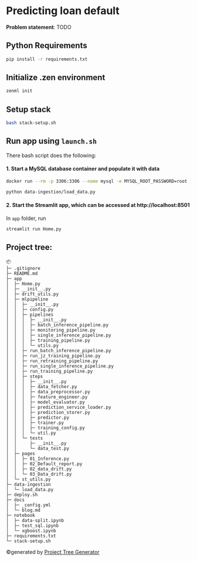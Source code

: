 # Predicting loan default

**Problem statement**: TODO

## Python Requirements

```bash
pip install -r requirements.txt
```

## Initialize .zen environment

```bash
zenml init
```

## Setup stack

```bash
bash stack-setup.sh
```


## Run app using `launch.sh`
There bash script does the following:
#### 1. Start a MySQL database container and populate it with data

```bash
docker run --rm -p 3306:3306 --name mysql -e MYSQL_ROOT_PASSWORD=root -e MYSQL_DATABASE=zenml -d mysql
```
```bash
python data-ingestion/load_data.py
```

#### 2. Start the Streamlit app, which can be accessed at  http://localhost:8501
In `app` folder, run
```bash
streamlit run Home.py
```



## Project tree:
```
📦 
├─ .gitignore
├─ README.md
├─ app
│  ├─ Home.py
│  ├─ __init__.py
│  ├─ drift_utils.py
│  ├─ mlpipeline
│  │  ├─ __init__.py
│  │  ├─ config.py
│  │  ├─ pipelines
│  │  │  ├─ __init__.py
│  │  │  ├─ batch_inference_pipeline.py
│  │  │  ├─ monitoring_pipeline.py
│  │  │  ├─ single_inference_pipeline.py
│  │  │  ├─ training_pipeline.py
│  │  │  └─ utils.py
│  │  ├─ run_batch_inference_pipeline.py
│  │  ├─ run_jz_training_pipeline.py
│  │  ├─ run_retraining_pipeline.py
│  │  ├─ run_single_inference_pipeline.py
│  │  ├─ run_training_pipeline.py
│  │  ├─ steps
│  │  │  ├─ __init__.py
│  │  │  ├─ data_fetcher.py
│  │  │  ├─ data_preprocessor.py
│  │  │  ├─ feature_engineer.py
│  │  │  ├─ model_evaluator.py
│  │  │  ├─ prediction_service_loader.py
│  │  │  ├─ prediction_storer.py
│  │  │  ├─ predictor.py
│  │  │  ├─ trainer.py
│  │  │  ├─ training_config.py
│  │  │  └─ util.py
│  │  └─ tests
│  │     ├─ __init__.py
│  │     └─ data_test.py
│  ├─ pages
│  │  ├─ 01_Inference.py
│  │  ├─ 02_Default_report.py
│  │  ├─ 02_data_drift.py
│  │  └─ 03_Data_drift.py
│  └─ st_utils.py
├─ data-ingestion
│  └─ load_data.py
├─ deploy.sh
├─ docs
│  ├─ _config.yml
│  └─ blog.md
├─ notebook
│  ├─ data-split.ipynb
│  ├─ test_sql.ipynb
│  └─ xgboost.ipynb
├─ requirements.txt
└─ stack-setup.sh
```
©generated by [Project Tree Generator](https://woochanleee.github.io/project-tree-generator)



